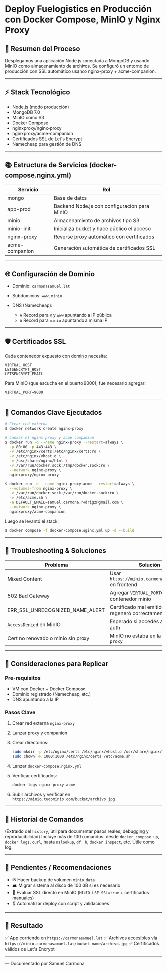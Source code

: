# Deploy Fuelogistics en Producción con Docker Compose, MinIO y Nginx Proxy

## 📅 Resumen del Proceso

Desplegamos una aplicación Node.js conectada a MongoDB y usando MinIO como almacenamiento de archivos. Se configuró un entorno de producción con SSL automático usando nginx-proxy + acme-companion.

---

## ⚡ Stack Tecnológico

* Node.js (modo producción)
* MongoDB 7.0
* MinIO como S3
* Docker Compose
* nginxproxy/nginx-proxy
* nginxproxy/acme-companion
* Certificados SSL de Let's Encrypt
* Namecheap para gestión de DNS

---

## 📚 Estructura de Servicios (docker-compose.nginx.yml)

| Servicio       | Rol                                          |
| -------------- | -------------------------------------------- |
| mongo          | Base de datos                                |
| app-prod       | Backend Node.js con configuración para MinIO |
| minio          | Almacenamiento de archivos tipo S3           |
| minio-init     | Inicializa bucket y hace público el acceso   |
| nginx-proxy    | Reverse proxy automático con certificados    |
| acme-companion | Generación automática de certificados SSL    |

---

## 🌐 Configuración de Dominio

* Dominio: `carmonasamuel.lat`
* Subdominios: `www`, `minio`
* DNS (Namecheap):

  * `A` Record para `@` y `www` apuntando a IP pública
  * `A` Record para `minio` apuntando a misma IP

---

## 🛡️ Certificados SSL

Cada contenedor expuesto con dominio necesita:

```env
VIRTUAL_HOST
LETSENCRYPT_HOST
LETSENCRYPT_EMAIL
```

Para MinIO (que escucha en el puerto 9000), fue necesario agregar:

```env
VIRTUAL_PORT=9000
```

---

## 🔹 Comandos Clave Ejecutados

```bash
# Crear red externa
$ docker network create nginx-proxy

# Lanzar el nginx proxy y acme companion
$ docker run -d --name nginx-proxy --restart=always \
  -p 80:80 -p 443:443 \
  -v /etc/nginx/certs:/etc/nginx/certs:ro \
  -v /etc/nginx/vhost.d \
  -v /usr/share/nginx/html \
  -v /var/run/docker.sock:/tmp/docker.sock:ro \
  --network nginx-proxy \
  nginxproxy/nginx-proxy

$ docker run -d --name nginx-proxy-acme --restart=always \
  --volumes-from nginx-proxy \
  -v /var/run/docker.sock:/var/run/docker.sock:ro \
  -v /etc/acme.sh \
  -e DEFAULT_EMAIL=samuel.carmona.rodrigz@gmail.com \
  --network nginx-proxy \
  nginxproxy/acme-companion
```

Luego se levantó el stack:

```bash
$ docker compose -f docker-compose.nginx.yml up -d --build
```

---

## 🔎 Troubleshooting & Soluciones

| Problema                            | Solución                                           |
| ----------------------------------- | -------------------------------------------------- |
| Mixed Content                       | Usar `https://minio.carmonasamuel.lat` en frontend |
| 502 Bad Gateway                     | Agregar `VIRTUAL_PORT=9000` en el contenedor minio |
| ERR\_SSL\_UNRECOGNIZED\_NAME\_ALERT | Certificado mal emitido, se regeneró correctamente |
| `AccessDenied` en MinIO             | Esperado si accedés al root sin auth               |
| Cert no renovado o minio sin proxy  | MinIO no estaba en la red `nginx-proxy`            |

---

## 🚀 Consideraciones para Replicar

### Pre-requisitos

* VM con Docker + Docker Compose
* Dominio registrado (Namecheap, etc.)
* DNS apuntando a la IP

### Pasos Clave

1. Crear red externa `nginx-proxy`
2. Lanzar proxy y companion
3. Crear directorios:

   ```bash
   sudo mkdir -p /etc/nginx/certs /etc/nginx/vhost.d /usr/share/nginx/html /etc/acme.sh
   sudo chown -R 1000:1000 /etc/nginx/certs /etc/acme.sh
   ```
4. Lanzar `docker-compose.nginx.yml`
5. Verificar certificados:

   ```bash
   docker logs nginx-proxy-acme
   ```
6. Subir archivos y verificar en `https://minio.tudominio.com/bucket/archivo.jpg`

---

## 📓 Historial de Comandos

(Extraído del `history`, útil para documentar pasos reales, debugging y reproducibilidad)
Incluye más de 100 comandos: desde `docker compose up`, `docker logs`, `curl`, hasta `nslookup`, `df -h`, `docker inspect`, etc. Útile como log.

---

## 🚫 Pendientes / Recomendaciones

* ✉ Hacer backup de volumen `minio_data`
* 🛋 Migrar sistema al disco de 100 GB si es necesario
* 🔐 Evaluar SSL directo en MinIO (`MINIO_USE_SSL=true` + certificados manuales)
* 🔃 Automatizar deploy con script y validaciones

---

## 🎯 Resultado

✅ App corriendo en `https://carmonasamuel.lat`
✅ Archivos accesibles vía `https://minio.carmonasamuel.lat/bucket-name/archivo.jpg`
✅ Certificados válidos de Let's Encrypt

---

— Documentado por Samuel Carmona
